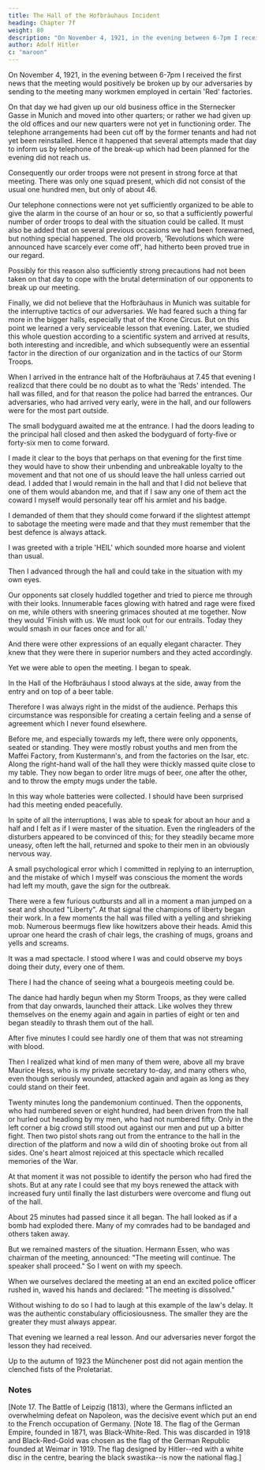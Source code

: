 ```yaml
---
title: The Hall of the Hofbräuhaus Incident
heading: Chapter 7f
weight: 80
description: "On November 4, 1921, in the evening between 6-7pm I received the first news that the meeting would positively be broken up"
author: Adolf Hitler
c: "maroon"
---
```




On November 4, 1921, in the evening between 6-7pm I received the first news that the meeting would positively be broken up by our adversaries by sending to the meeting many workmen employed in certain 'Red' factories.

<!-- It was due to an unfortunate accident that we did not receive this news sooner.  -->

On that day we had given up our old business office in the Sternecker Gasse in Munich and moved into other quarters; or rather we had given up the old offices and our new quarters were not yet in functioning order. The telephone arrangements had been cut
off by the former tenants and had not yet been reinstalled. Hence it happened that
several attempts made that day to inform us by telephone of the break-up which had
been planned for the evening did not reach us.

Consequently our order troops were not present in strong force at that meeting. There was only one squad present, which did not consist of the usual one hundred men, but only of about 46. 

Our telephone connections were not yet sufficiently organized to be able to give the alarm in the course of an hour or so, so that a
sufficiently powerful number of order troops to deal with the situation could be called.
It must also be added that on several previous occasions we had been forewarned, but
nothing special happened. The old proverb, 'Revolutions which were announced have
scarcely ever come off', had hitherto been proved true in our regard.

Possibly for this reason also sufficiently strong precautions had not been taken on that day to cope with the brutal determination of our opponents to break up our meeting.

Finally, we did not believe that the Hofbräuhaus in Munich was suitable for the interruptive tactics of our adversaries. We had feared such a thing far more in the bigger halls, especially that of the Krone Circus. But on this point we learned a very
serviceable lesson that evening. Later, we studied this whole question according to a scientific system and arrived at results, both interesting and incredible, and which subsequently were an essential factor in the direction of our organization and in the
tactics of our Storm Troops.

When I arrived in the entrance halt of the Hofbräuhaus at 7.45 that evening I realizcd that there could be no doubt as to what the 'Reds' intended. The hall was filled, and for that reason the police had barred the entrances. Our adversaries, who had arrived very
early, were in the hall, and our followers were for the most part outside. 

The small bodyguard awaited me at the entrance. I had the doors leading to the principal hall
closed and then asked the bodyguard of forty-five or forty-six men to come forward. 


I made it clear to the boys that perhaps on that evening for the first time they would have to show their unbending and unbreakable loyalty to the movement and that not one of us should leave the hall unless carried out dead. I added that I would remain in the hall
and that I did not believe that one of them would abandon me, and that if I saw any one
of them act the coward I myself would personally tear off his armlet and his badge. 

I demanded of them that they should come forward if the slightest attempt to sabotage the meeting were made and that they must remember that the best defence is always attack.

I was greeted with a triple 'HEIL' which sounded more hoarse and violent than usual.

Then I advanced through the hall and could take in the situation with my own eyes.

Our opponents sat closely huddled together and tried to pierce me through with their looks. Innumerable faces glowing with hatred and rage were fixed on me, while others with sneering grimaces shouted at me together. Now they would 'Finish with us. We must look out for our entrails. Today they would smash in our faces once and for all.'

And there were other expressions of an equally elegant character. They knew that they were there in superior numbers and they acted accordingly. 

Yet we were able to open the meeting. I began to speak.

In the Hall of the Hofbräuhaus I stood always at the side, away from the entry and on top of a beer table. 

Therefore I was always right in the midst of the audience. Perhaps this circumstance was responsible for creating a certain feeling and a sense of agreement which I never found elsewhere.

Before me, and especially towards my left, there were only opponents, seated or standing. They were mostly robust youths and men from the Maffei Factory, from Kustermann's, and from the factories on the Isar, etc. Along the right-hand wall of the hall they were thickly massed quite close to my table. They now began to order litre mugs of beer, one after the other, and to throw the empty mugs under the table. 

In this way whole batteries were collected. I should have been surprised had this meeting ended peacefully. 

In spite of all the interruptions, I was able to speak for about an hour and a half and I felt as if I were master of the situation. Even the ringleaders of the disturbers appeared to be convinced of this; for they steadily became more uneasy, often left the hall, returned and spoke to their men in an obviously nervous way.

A small psychological error which I committed in replying to an interruption, and the
mistake of which I myself was conscious the moment the words had left my mouth,
gave the sign for the outbreak.

There were a few furious outbursts and all in a moment a man jumped on a seat and
shouted "Liberty". At that signal the champions of liberty began their work.
In a few moments the hall was filled with a yelling and shrieking mob. Numerous beermugs flew like howitzers above their heads. Amid this uproar one heard the crash of chair legs, the crashing of mugs, groans and yells and screams. 

It was a mad spectacle. I stood where I was and could observe my boys doing their duty, every one of them.

There I had the chance of seeing what a bourgeois meeting could be.

The dance had hardly begun when my Storm Troops, as they were called from that day onwards, launched their attack. Like wolves they threw themselves on the enemy again and again in parties of eight or ten and began steadily to thrash them out of the hall.

After five minutes I could see hardly one of them that was not streaming with blood.

Then I realized what kind of men many of them were, above all my brave Maurice Hess, who is my private secretary to-day, and many others who, even though seriously wounded, attacked again and again as long as they could stand on their feet. 

Twenty minutes long the pandemonium continued. Then the opponents, who had numbered seven or eight hundred, had been driven from the hall or hurled out headlong by my men, who had not numbered fifty. Only in the left corner a big crowd still stood out against our men and put up a bitter fight. Then two pistol shots rang out from the entrance to the hall in the direction of the platform and now a wild din of shooting broke out from all sides. One's heart almost rejoiced at this spectacle which recalled memories of the War.

At that moment it was not possible to identify the person who had fired the shots. But at any rate I could see that my boys renewed the attack with increased fury until finally the last disturbers were overcome and flung out of the hall. 

About 25 minutes had passed since it all began. The hall looked as if a bomb had exploded there. Many of my comrades had to be bandaged and others taken away.

But we remained masters of the situation. Hermann Essen, who was chairman of the  meeting, announced: "The meeting will continue. The speaker shall proceed." So I went on with my speech.

When we ourselves declared the meeting at an end an excited police officer rushed in,
waved his hands and declared: "The meeting is dissolved." 

Without wishing to do so I had to laugh at this example of the law's delay. It was the authentic constabulary officiosiousness. The smaller they are the greater they must always appear.

That evening we learned a real lesson. And our adversaries never forgot the lesson they had received.

Up to the autumn of 1923 the Münchener post did not again mention the clenched fists
of the Proletariat. 


### Notes

[Note 17. The Battle of Leipzig (1813), where the Germans inflicted an overwhelming
defeat on Napoleon, was the decisive event which put an end to the French occupation
of Germany.
[Note 18. The flag of the German Empire, founded in 1871, was Black-White-Red. This
was discarded in 1918 and Black-Red-Gold was chosen as the flag of the German
Republic founded at Weimar in 1919. The flag designed by Hitler--red with a white disc
in the centre, bearing the black swastika--is now the national flag.] 
